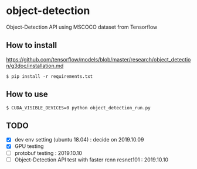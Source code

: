 # object-detection
Object-Detection API using MSCOCO dataset from Tensorflow

## How to install 
https://github.com/tensorflow/models/blob/master/research/object_detection/g3doc/installation.md
```
$ pip install -r requirements.txt
```
## How to use 
```
$ CUDA_VISIBLE_DEVICES=0 python object_detection_run.py
```
## TODO 

- [X] dev env setting (ubuntu 18.04) : decide on 2019.10.09
- [X] GPU testing
- [ ] protobuf testing : 2019.10.10
- [ ] Object-Detection API test with faster rcnn resnet101 : 2019.10.10
